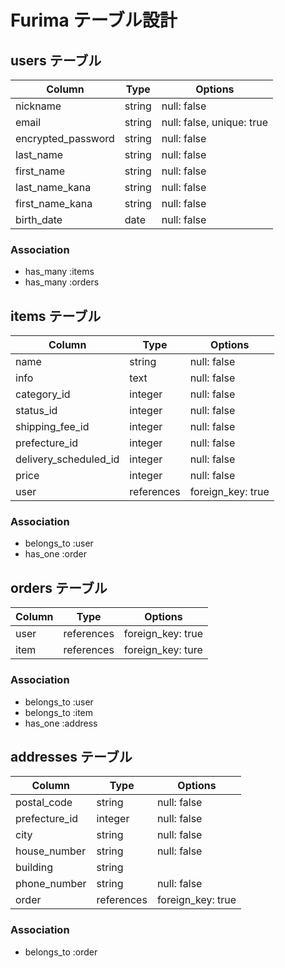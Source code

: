 # Furima テーブル設計

## users テーブル

| Column             | Type       | Options                   |
| ------------------ | ---------- | ------------------------- |
| nickname           | string     | null: false               |
| email              | string     | null: false, unique: true |
| encrypted_password | string     | null: false               |
| last_name          | string     | null: false               |
| first_name         | string     | null: false               |
| last_name_kana     | string     | null: false               |
| first_name_kana    | string     | null: false               |
| birth_date         | date       | null: false               |

### Association

- has_many :items
- has_many :orders

## items テーブル

| Column                | Type       | Options                   |
| --------------------- | ---------- | ------------------------- |
| name                  | string     | null: false               |
| info                  | text       | null: false               |
| category_id           | integer    | null: false               |
| status_id             | integer    | null: false               |
| shipping_fee_id       | integer    | null: false               |
| prefecture_id         | integer    | null: false               |
| delivery_scheduled_id | integer    | null: false               |
| price                 | integer    | null: false               |
| user                  | references | foreign_key: true         |

### Association

- belongs_to :user
- has_one    :order

## orders テーブル

| Column             | Type       | Options                   |
| ------------------ | ---------- | ------------------------- |
| user               | references | foreign_key: true         |
| item               | references | foreign_key: ture         |

### Association

- belongs_to :user
- belongs_to :item
- has_one    :address

## addresses テーブル

| Column             | Type       | Options                   |
| ------------------ | ---------- | ------------------------- |
| postal_code        | string     | null: false               |
| prefecture_id      | integer    | null: false               |
| city               | string     | null: false               |
| house_number       | string     | null: false               |
| building           | string     |                           |
| phone_number       | string     | null: false               |
| order              | references | foreign_key: true         |

### Association

- belongs_to :order